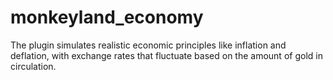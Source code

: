 # monkeyland_economy
The plugin simulates realistic economic principles like inflation and deflation, with exchange rates that fluctuate based on the amount of gold in circulation. 
